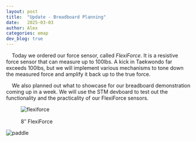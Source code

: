```yaml
---
layout: post
title:  "Update - Breadboard Planning"
date:   2025-03-03
author: Alex
categories: emap
dev_blog: true
---
```


&nbsp;&nbsp;&nbsp;&nbsp;Today we ordered our force sensor, called *FlexiForce*. It is a resistive force sensor that can measure up to 100lbs. A kick in Taekwondo far exceeds 100lbs, but we will implement various mechanisms to tone down the measured force and amplify it back up to the true force. 

&nbsp;&nbsp;&nbsp;&nbsp;We also planned out what to showcase for our breadboard demonstration coming up in a week. We will use the STM devboard to test out the functionality and the practicality of our FlexiForce sensors. 


<figure>
    <img src="projects/emap/flexiforceimg.png" alt="flexiforce" style="margin-bottom: 1rem;max-width: 75%;">
    <figcaption>8″ FlexiForce</figcaption>
</figure>

![paddle](/images_archive/projects/emap/flexiforceimg.png)
